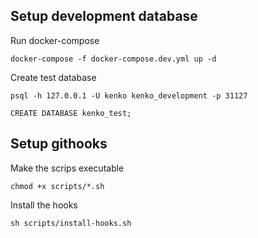 ## Setup development database

Run docker-compose

```
docker-compose -f docker-compose.dev.yml up -d
```

Create test database

```
psql -h 127.0.0.1 -U kenko kenko_development -p 31127

CREATE DATABASE kenko_test;
```

## Setup githooks

Make the scrips executable

```
chmod +x scripts/*.sh
```

Install the hooks

```
sh scripts/install-hooks.sh
```

